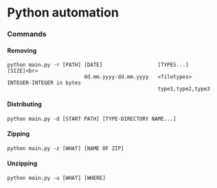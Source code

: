 # Python automation

### Commands
#### Removing
    python main.py -r [PATH] [DATE]                  [TYPES...]         [SIZE]<br>
                             dd.mm.yyyy-dd.mm.yyyy   <filetypes>       INTEGER-INTEGER in bytes
                                                     type1,type2,type3

#### Distributing
    python main.py -d [START PATH] [TYPE-DIRECTORY NAME...]

#### Zipping
    python main.py -z [WHAT] [NAME OF ZIP]

#### Unzipping 
    python main.py -u [WHAT] [WHERE]